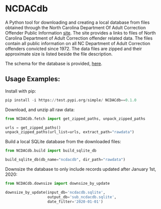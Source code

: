 # NCDACdb

A Python tool for downloading and creating a local database from files obtained through the North Carolina Department Of Adult Correction Offender Public Information [site](https://webapps.doc.state.nc.us/opi/downloads.do?method=view). The site provides a links to files of North Carolina Department of Adult Correction offender related data. The files contain all public information on all NC Department of Adult Correction offenders convicted since 1972. The data files are zipped and their approximate size is listed beside the file description.

The schema for the database is provided, [here](https://www.doc.state.nc.us/offenders/PublicTables.pdf).

## Usage Examples:

Install with pip:
```python
pip install -i https://test.pypi.org/simple/ NCDACdb==0.1.0
```

Download, and unzip all raw data:

```python
from NCDACdb.fetch import get_zipped_paths, unpack_zipped_paths

urls = get_zipped_paths()    
unpack_zipped_paths(url_list=urls, extract_path="rawdata")
```

Build a local SQLite database from the downloaded files:

```python
from NCDACdb.build import build_sqlite_db

build_sqlite_db(db_name="ncdacdb", dir_path="rawdata")
```

Downsize the database to only include records updated after January 1st, 2020:

```python
from NCDACdb.downsize import downsize_by_update

downsize_by_update(input_db='ncdacdb.sqlite',
                   output_db='sub_ncdacdb.sqlite', 
                   date_filter='2020-01-01')
```